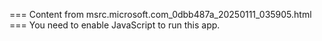 === Content from msrc.microsoft.com_0dbb487a_20250111_035905.html ===
You need to enable JavaScript to run this app.
